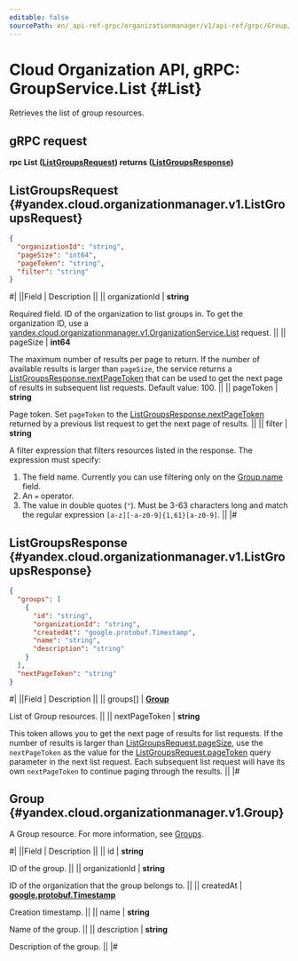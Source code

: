 ```yaml
---
editable: false
sourcePath: en/_api-ref-grpc/organizationmanager/v1/api-ref/grpc/Group/list.md
---
```


# Cloud Organization API, gRPC: GroupService.List {#List}

Retrieves the list of group resources.

## gRPC request

**rpc List ([ListGroupsRequest](#yandex.cloud.organizationmanager.v1.ListGroupsRequest)) returns ([ListGroupsResponse](#yandex.cloud.organizationmanager.v1.ListGroupsResponse))**

## ListGroupsRequest {#yandex.cloud.organizationmanager.v1.ListGroupsRequest}

```json
{
  "organizationId": "string",
  "pageSize": "int64",
  "pageToken": "string",
  "filter": "string"
}
```

#|
||Field | Description ||
|| organizationId | **string**

Required field. ID of the organization to list groups in.
To get the organization ID, use a [yandex.cloud.organizationmanager.v1.OrganizationService.List](/docs/organization/api-ref/grpc/Organization/list#List) request. ||
|| pageSize | **int64**

The maximum number of results per page to return. If the number of available
results is larger than `pageSize`,
the service returns a [ListGroupsResponse.nextPageToken](#yandex.cloud.organizationmanager.v1.ListGroupsResponse)
that can be used to get the next page of results in subsequent list requests.
Default value: 100. ||
|| pageToken | **string**

Page token. Set `pageToken`
to the [ListGroupsResponse.nextPageToken](#yandex.cloud.organizationmanager.v1.ListGroupsResponse)
returned by a previous list request to get the next page of results. ||
|| filter | **string**

A filter expression that filters resources listed in the response.
The expression must specify:
1. The field name. Currently you can use filtering only on the [Group.name](#yandex.cloud.organizationmanager.v1.Group) field.
2. An `=` operator.
3. The value in double quotes (`"`). Must be 3-63 characters long and match the regular expression `[a-z][-a-z0-9]{1,61}[a-z0-9]`. ||
|#

## ListGroupsResponse {#yandex.cloud.organizationmanager.v1.ListGroupsResponse}

```json
{
  "groups": [
    {
      "id": "string",
      "organizationId": "string",
      "createdAt": "google.protobuf.Timestamp",
      "name": "string",
      "description": "string"
    }
  ],
  "nextPageToken": "string"
}
```

#|
||Field | Description ||
|| groups[] | **[Group](#yandex.cloud.organizationmanager.v1.Group)**

List of Group resources. ||
|| nextPageToken | **string**

This token allows you to get the next page of results for list requests. If the number of results
is larger than [ListGroupsRequest.pageSize](#yandex.cloud.organizationmanager.v1.ListGroupsRequest), use
the `nextPageToken` as the value
for the [ListGroupsRequest.pageToken](#yandex.cloud.organizationmanager.v1.ListGroupsRequest) query parameter
in the next list request. Each subsequent list request will have its own
`nextPageToken` to continue paging through the results. ||
|#

## Group {#yandex.cloud.organizationmanager.v1.Group}

A Group resource.
For more information, see [Groups](/docs/organization/operations/manage-groups).

#|
||Field | Description ||
|| id | **string**

ID of the group. ||
|| organizationId | **string**

ID of the organization that the group belongs to. ||
|| createdAt | **[google.protobuf.Timestamp](https://developers.google.com/protocol-buffers/docs/reference/google.protobuf#timestamp)**

Creation timestamp. ||
|| name | **string**

Name of the group. ||
|| description | **string**

Description of the group. ||
|#